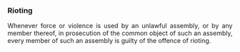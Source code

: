 ### Rioting
<div style="text-align: justify">

Whenever force or violence is used by an unlawful assembly, or by any member thereof, in prosecution of the common object of such an assembly, every member of such an assembly is guilty of the offence of rioting.

</div>
